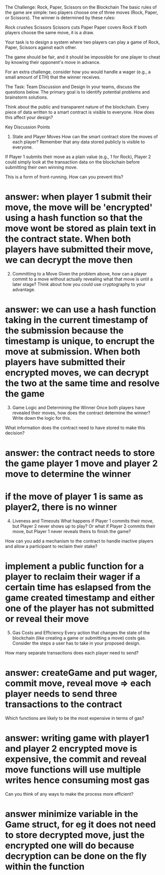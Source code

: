 The Challenge: Rock, Paper, Scissors on the Blockchain
The basic rules of the game are simple: two players choose one of three moves (Rock, Paper, or Scissors). The winner is determined by these rules:

Rock crushes Scissors
Scissors cuts Paper
Paper covers Rock
If both players choose the same move, it is a draw.

Your task is to design a system where two players can play a game of Rock, Paper, Scissors against each other.

The game should be fair, and it should be impossible for one player to cheat by knowing their opponent's move in advance.

For an extra challenge, consider how you would handle a wager (e.g., a small amount of ETH) that the winner receives.

The Task: Team Discussion and Design
In your teams, discuss the questions below. The primary goal is to identify potential problems and brainstorm solutions.

Think about the public and transparent nature of the blockchain. Every piece of data written to a smart contract is visible to everyone. How does this affect your design?

Key Discussion Points
1. State and Player Moves
How can the smart contract store the moves of each player? Remember that any data stored publicly is visible to everyone.

If Player 1 submits their move as a plain value (e.g., 1 for Rock), Player 2 could simply look at the transaction data on the blockchain before submitting their own winning move.

This is a form of front-running. How can you prevent this?
# answer: when player 1 submit their move, the move will be 'encrypted' using a hash function so that the move wont be stored as plain text in the contract state. When both players have submitted their move, we can decrypt the move then

2. Committing to a Move
Given the problem above, how can a player commit to a move without actually revealing what that move is until a later stage? Think about how you could use cryptography to your advantage.

# answer: we can use a hash function taking in the current timestamp of the submission because the timestamp is unique, to encrupt the move at submission. When both players have submitted their encrypted moves, we can decrypt the two at the same time and resolve the game

3. Game Logic and Determining the Winner
Once both players have revealed their moves, how does the contract determine the winner? Write down the logic for this.

What information does the contract need to have stored to make this decision?
# answer: the contract needs to store the game player 1 move and player 2 move to determine the winner
# if the move of player 1 is same as player2, there is no winner

4. Liveness and Timeouts
What happens if Player 1 commits their move, but Player 2 never shows up to play? Or what if Player 2 commits their move, but Player 1 never reveals theirs to finish the game?

How can you add a mechanism to the contract to handle inactive players and allow a participant to reclaim their stake?

# implement a public function for a player to reclaim their wager if a certain time has eslapsed from the game created timestamp and either one of the player has not submitted or reveal their move

5. Gas Costs and Efficiency
Every action that changes the state of the blockchain (like creating a game or submitting a move) costs gas. Consider the steps a user has to take in your proposed design.

How many separate transactions does each player need to send?
# answer: createGame and put wager, commit move, reveal move => each player needs to send three transactions to the contract
Which functions are likely to be the most expensive in terms of gas? 
# answer: writing game with player1 and player 2 encrypted move is expensive, the commit and reveal move functions will use multiple writes hence consuming most gas
Can you think of any ways to make the process more efficient?
# answer minimize variable in the Game struct, for eg it does not need to store decrypted move, just the encrypted one will do because decryption can be done on the fly within the function
